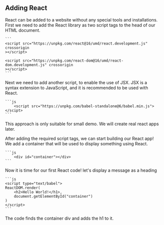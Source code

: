 ## Adding React

React can be added to a website without any special tools and installations. First we need to add the React library as two script tags to the head of our HTML document.

    ``` 
    <script src="https://unpkg.com/react@16/umd/react.development.js" crossorigin
    ></script>

    <script src="https://unpkg.com/react-dom@16/umd/react-dom.development.js" crossorigin
    ></script>
    ```

Next we need to add another script, to enable the use of JSX. JSX is a syntax extension to JavaScript, and it is recommended to be used with React.

    ```js
        <script src="https://unpkg.com/babel-standalone@6/babel.min.js"></scipt>   
    ``` 

This approach is only suitable for small demo. We will create real react apps later.

After adding the required script tags, we can start building our React app!
We add a container that will be used to display something using React.

    ```js
        <div id="container"></div>
    ```

Now it is time for our first React code!
let's display a message as a heading

    ```js
    <script type="text/babel">
    ReactDOM.render(
        <h2>Hello World!</h1>,
        document.getElementById("container")
    )
    </script>
    ```
The code finds the container div and adds the h1 to it.
